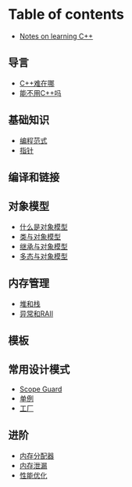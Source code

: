 # Table of contents

* [Notes on learning C++](README.md)

## 导言

* [C++难在哪](introduction/why_difficult.md)
* [能不用C++吗](introduction/why_cpp.md)

## 基础知识

* [编程范式](basic/paradigm.md)
* [指针](basic/pointer.md)

## 编译和链接

## 对象模型

* [什么是对象模型](model/introduction.md)
* [类与对象模型]()
* [继承与对象模型]()
* [多态与对象模型]()

## 内存管理

* [堆和栈](memory/unk.md)
* [异常和RAII](memory/exception_raii.md)

## 模板

## 常用设计模式

* [Scope Guard]()
* [单例]()
* [工厂]()

## 进阶

* [内存分配器]()
* [内存泄漏]()
* [性能优化]()